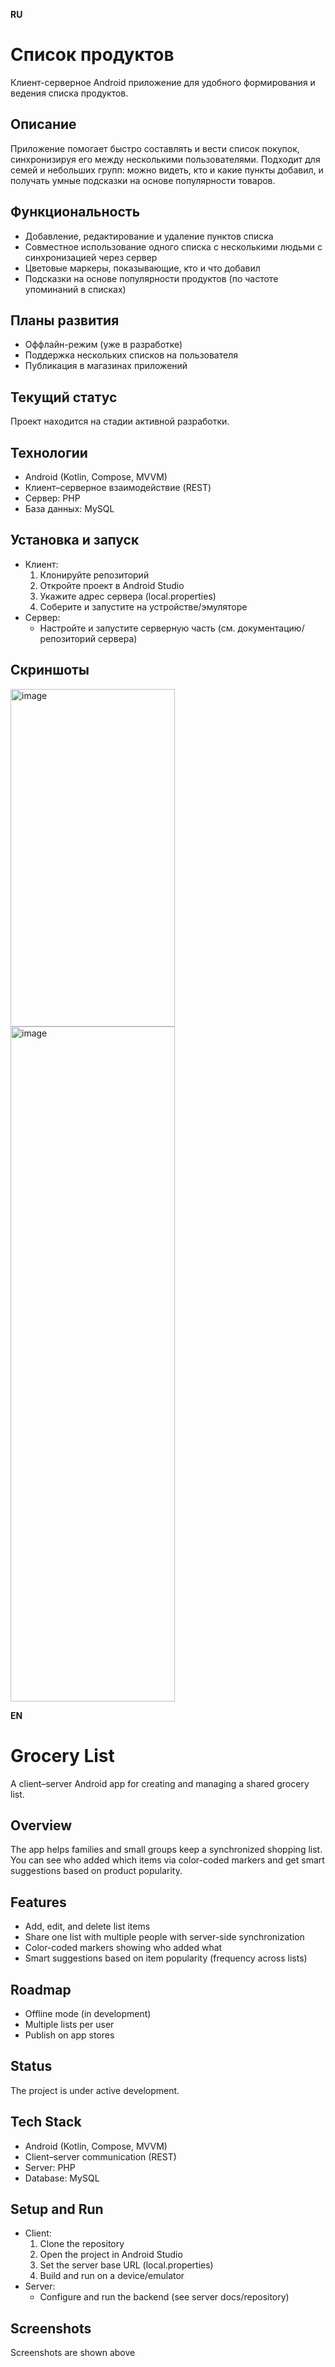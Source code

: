 **RU**
# Список продуктов
Клиент-серверное Android приложение для удобного формирования и ведения списка продуктов.

## Описание
Приложение помогает быстро составлять и вести список покупок, синхронизируя его между несколькими пользователями. Подходит для семей и небольших групп: можно видеть, кто и какие пункты добавил, и получать умные подсказки на основе популярности товаров.

## Функциональность
- Добавление, редактирование и удаление пунктов списка
- Совместное использование одного списка с несколькими людьми с синхронизацией через сервер
- Цветовые маркеры, показывающие, кто и что добавил
- Подсказки на основе популярности продуктов (по частоте упоминаний в списках)

## Планы развития
- Оффлайн-режим (уже в разработке)
- Поддержка нескольких списков на пользователя
- Публикация в магазинах приложений

## Текущий статус
Проект находится на стадии активной разработки.

## Технологии
- Android (Kotlin, Compose, MVVM)
- Клиент–серверное взаимодействие (REST)
- Сервер: PHP
- База данных: MySQL

## Установка и запуск
- Клиент:
  1) Клонируйте репозиторий
  2) Откройте проект в Android Studio
  3) Укажите адрес сервера (local.properties)
  4) Соберите и запустите на устройстве/эмуляторе
- Сервер:
  - Настройте и запустите серверную часть (см. документацию/репозиторий сервера)

## Скриншоты
<img width="263" height="540" alt="image" src="https://github.com/user-attachments/assets/511808bd-f3de-4523-b7be-1faf76c4b7b7" />
<img width="263" height="1080" alt="image" src="https://github.com/user-attachments/assets/7639a127-ea8b-4f84-9e21-e3f11c64175f" />

**EN**
# Grocery List
A client–server Android app for creating and managing a shared grocery list.

## Overview
The app helps families and small groups keep a synchronized shopping list. You can see who added which items via color-coded markers and get smart suggestions based on product popularity.

## Features
- Add, edit, and delete list items
- Share one list with multiple people with server-side synchronization
- Color-coded markers showing who added what
- Smart suggestions based on item popularity (frequency across lists)

## Roadmap
- Offline mode (in development)
- Multiple lists per user
- Publish on app stores

## Status
The project is under active development.

## Tech Stack
- Android (Kotlin, Compose, MVVM)
- Client–server communication (REST)
- Server: PHP
- Database: MySQL

## Setup and Run
- Client:
  1) Clone the repository
  2) Open the project in Android Studio
  3) Set the server base URL (local.properties)
  4) Build and run on a device/emulator
- Server:
  - Configure and run the backend (see server docs/repository)

## Screenshots
Screenshots are shown above

